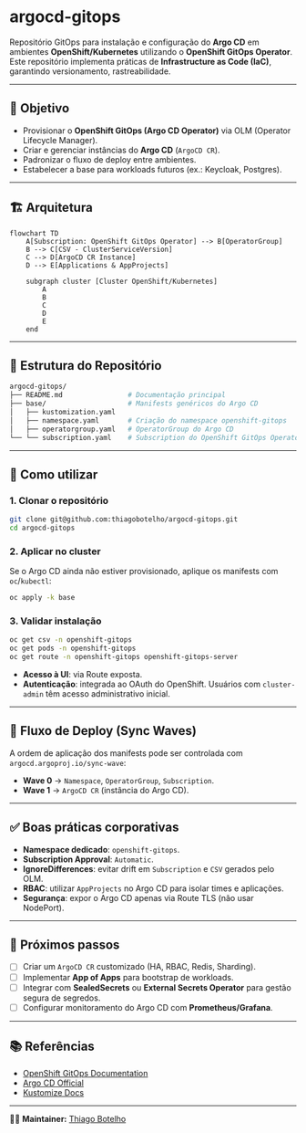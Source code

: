 # argocd-gitops

Repositório GitOps para instalação e configuração do **Argo CD** em ambientes **OpenShift/Kubernetes** utilizando o **OpenShift GitOps Operator**.  
Este repositório implementa práticas de **Infrastructure as Code (IaC)**, garantindo versionamento, rastreabilidade.

---

## 📌 Objetivo

- Provisionar o **OpenShift GitOps (Argo CD Operator)** via OLM (Operator Lifecycle Manager).  
- Criar e gerenciar instâncias do **Argo CD** (`ArgoCD CR`).  
- Padronizar o fluxo de deploy entre ambientes.  
- Estabelecer a base para workloads futuros (ex.: Keycloak, Postgres).  

---

## 🏗️ Arquitetura

```mermaid
flowchart TD
    A[Subscription: OpenShift GitOps Operator] --> B[OperatorGroup]
    B --> C[CSV - ClusterServiceVersion]
    C --> D[ArgoCD CR Instance]
    D --> E[Applications & AppProjects]

    subgraph cluster [Cluster OpenShift/Kubernetes]
        A
        B
        C
        D
        E
    end
```

---

## 📂 Estrutura do Repositório

```bash
argocd-gitops/
├── README.md                # Documentação principal
├── base/                    # Manifests genéricos do Argo CD
│   ├── kustomization.yaml
│   ├── namespace.yaml       # Criação do namespace openshift-gitops
│   ├── operatorgroup.yaml   # OperatorGroup do Argo CD
└── └── subscription.yaml    # Subscription do OpenShift GitOps Operator
```

---

## 🚀 Como utilizar

### 1. Clonar o repositório
```bash
git clone git@github.com:thiagobotelho/argocd-gitops.git
cd argocd-gitops
```

### 2. Aplicar no cluster
Se o Argo CD ainda não estiver provisionado, aplique os manifests com `oc`/`kubectl`:

```bash
oc apply -k base
```

### 3. Validar instalação
```bash
oc get csv -n openshift-gitops
oc get pods -n openshift-gitops
oc get route -n openshift-gitops openshift-gitops-server
```

- **Acesso à UI**: via Route exposta.  
- **Autenticação**: integrada ao OAuth do OpenShift. Usuários com `cluster-admin` têm acesso administrativo inicial.  

---

## 🔄 Fluxo de Deploy (Sync Waves)

A ordem de aplicação dos manifests pode ser controlada com `argocd.argoproj.io/sync-wave`:

- **Wave 0** → `Namespace`, `OperatorGroup`, `Subscription`.  
- **Wave 1** → `ArgoCD CR` (instância do Argo CD).  

---

## ✅ Boas práticas corporativas

- **Namespace dedicado**: `openshift-gitops`.  
- **Subscription Approval**: `Automatic`.  
- **IgnoreDifferences**: evitar drift em `Subscription` e `CSV` gerados pelo OLM.  
- **RBAC**: utilizar `AppProjects` no Argo CD para isolar times e aplicações.  
- **Segurança**: expor o Argo CD apenas via Route TLS (não usar NodePort).  

---

## 🔮 Próximos passos

- [ ] Criar um `ArgoCD CR` customizado (HA, RBAC, Redis, Sharding).  
- [ ] Implementar **App of Apps** para bootstrap de workloads.  
- [ ] Integrar com **SealedSecrets** ou **External Secrets Operator** para gestão segura de segredos.  
- [ ] Configurar monitoramento do Argo CD com **Prometheus/Grafana**.  

---

## 📚 Referências

- [OpenShift GitOps Documentation](https://docs.openshift.com/container-platform/latest/cicd/gitops/understanding-openshift-gitops.html)  
- [Argo CD Official](https://argo-cd.readthedocs.io/en/stable/)  
- [Kustomize Docs](https://kubectl.docs.kubernetes.io/guides/introduction/kustomize/)  

---

👨‍💻 **Maintainer:** [Thiago Botelho](https://github.com/thiagobotelho)
